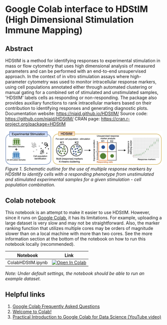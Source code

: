 # Google Colab interface to HDStIM (High Dimensional Stimulation Immune Mapping)

## Abstract
HDStIM is a method for identifying responses to experimental stimulation in mass or flow cytometry that uses high dimensional analysis of measured parameters and can be performed with an end-to-end unsupervised approach. In the context of in vitro stimulation assays where high-parameter cytometry was used to monitor intracellular response markers, using cell populations annotated either through automated clustering or manual gating for a combined set of stimulated and unstimulated samples, 'HDStIM' labels cells as responding or non-responding. The package also provides auxiliary functions to rank intracellular markers based on their contribution to identifying responses and generating diagnostic plots. Documentation website: https://niaid.github.io/HDStIM/ Source code: https://github.com/niaid/HDStIM/ CRAN page: https://cran.r-project.org/package=HDStIM

![](ColabHDStIM.png)
*Figure 1. Schematic outline for the use of multiple response markers by HDStIM to identify cells with a responding phenotype from unstimulated and stimulated experimental samples for a given stimulation - cell population combination.*
 
## Colab notebook
This notebook is an attempt to make it easier to use HDStIM. However, since it runs on [Google Colab](https://research.google.com/colaboratory/faq.html), it has its limitations. For example, uploading a large dataset is very slow and may not be straightforward. Also, the marker ranking function that utilizes multiple cores may be orders of magnitude slower than on a local machine with more than two cores. See the more information section at the bottom of the notebook on how to run this notebook locally (recommended).


| Notebook | Link |
| -------- | ---- |
| ColabHDStIM.ipynb | <a href="https://colab.research.google.com/github/rohitfarmer/ColabHDStIM/blob/main/ColabHDStIM.ipynb" target="_parent"><img src="https://colab.research.google.com/assets/colab-badge.svg" alt="Open In Colab"/></a> |

*Note: Under default settings, the notebook should be able to run an example dataset.*

## Helpful links
1. [Google Colab Frequently Asked Questions](https://research.google.com/colaboratory/faq.html)
2. [Welcome to Colab!](https://colab.research.google.com/)
3. [Practical Introduction to Google Colab for Data Science (YouTube video)](https://www.youtube.com/watch?v=oCngVVBSsmA)